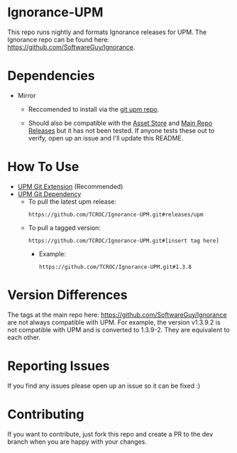 # Ignorance-UPM

This repo runs nightly and formats Ignorance releases for UPM.  The Ignorance repo can be found here: https://github.com/SoftwareGuy/Ignorance.

# Dependencies

- Mirror

    - Reccomended to install via the [git upm repo](https://github.com/TCROC/Mirror-UPM.git).

    - Should also be compatible with the [Asset Store](https://assetstore.unity.com/packages/tools/network/mirror-129321) and [Main Repo Releases](https://github.com/vis2k/Mirror/releases) but it has not been tested. If anyone tests these out to verify, open up an issue and I'll update this README.

# How To Use

- [UPM Git Extension](https://github.com/mob-sakai/UpmGitExtension) (Recommended)
- [UPM Git Dependency](https://docs.unity3d.com/Manual/upm-git.html)
  - To pull the latest upm release:
    ```
    https://github.com/TCROC/Ignorance-UPM.git#releases/upm
    ```
  - To pull a tagged version:
    ```
    https://github.com/TCROC/Ignorance-UPM.git#[insert tag here]
    ```
    - Example:
      ```
      https://github.com/TCROC/Ignorance-UPM.git#1.3.8
      ```
# Version Differences

The tags at the main repo here: https://github.com/SoftwareGuy/Ignorance are not always compatible with UPM.  For example, the version v1.3.9.2 is not compatible with UPM and is converted to 1.3.9-2.  They are equivalent to each other.

# Reporting Issues

If you find any issues please open up an issue so it can be fixed :)

# Contributing

If you want to contribute, just fork this repo and create a PR to the dev branch when you are happy with your changes.
